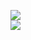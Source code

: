 [![](https://img.shields.io/badge/Made%20With-Github%20Spray-lightgrey.svg?style=for-the-badge&logo=github)](https://github.com/Annihil/github-spray#21664)  
[![](https://i.imgur.com/2DrTn0Z.gif)](https://github.com/Annihil/github-spray)